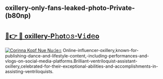 ## oxillery-only-fans​-leaked-photo​-Private-(b80np)


# <h2><a href="https://mediaupload.pro?title=oxillery&ref=git">🔗👉 🔴 oxillery-P𝚑ot𝚘𝚜-V𝚒d𝚎o</a></h2>

[![Corinna Kopf Nue Nu𝚍e𝚜](https://i.imgur.com/0qMVB7G.gif)](https://mediaupload.pro?title=oxillery&ref=git)
Online-influencer-oxillery,known-for-publishing-dance-and-lifestyle-content,-including-performances-and-vlogs-on-social-media-platforms.Brilliant-ventriloquist-assistant-oxillery,celebrated-for-their-exceptional-abilities-and-accomplishments-in-assisting-ventriloquists.  